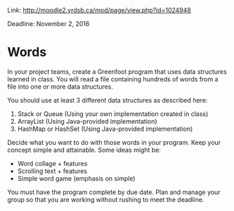 
Link: http://moodle2.yrdsb.ca/mod/page/view.php?id=1024948

Deadline: November 2, 2016

# Words

In your project teams, create a Greenfoot program that uses data structures learned in class. You will read a file containing hundreds of words from a file into one or more data structures.

You should use at least 3 different data structures as described here:

1.  Stack or Queue (Using your own implementation created in class)
2.  ArrayList (Using Java-provided implementation)
3.  HashMap or HashSet (Using Java-provided implementation)

Decide what you want to do with those words in your program. Keep your concept simple and attainable. Some ideas might be:

- Word collage + features
- Scrolling text + features
- Simple word game (emphasis on simple)

You must have the program complete by due date. Plan and manage your group so that you are working without rushing to meet the deadline.
